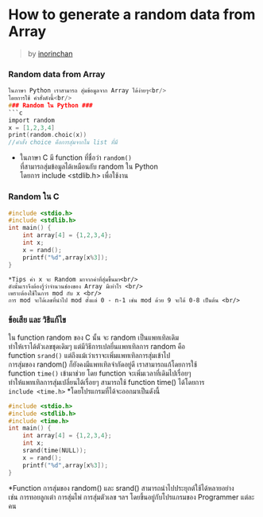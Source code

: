 # How to generate a random data from Array #
> by [inorinchan](https://github.com/inorinchan)

### Random data from Array ###
```c
ในภาษา Python เราสามารถ สุ่มข้อมูลจาก Array ได้ง่ายๆ<br/>
โดยการใช้ คำสั่งดังนี้<br/>
### Random ใน Python ###
```c
import random
x = [1,2,3,4]
print(random.choic(x))
//คำสั่ง choice คือการสุ่มจากใน list ที่มี
```
* ในภาษา C มี function ที่ชื่อว่า `random()` <br/>
ที่สามารถสุ่มข้อมูลได้เหมือนกับ random ใน Python <br/>
โดยการ include <stdlib.h> เพื่อใช้งาน <br/>
### Random ใน C ###
```c
#include <stdio.h>
#include <stdlib.h>
int main() {
    int array[4] = {1,2,3,4};
    int x;
    x = rand();
    printf("%d",array[x%3]);
}
```
```
*Tips ค่า x จะ Random มาจากค่าที่สุ่มขึ้นมา<br/>
ดังนั้นเราจึงต้องรู้ว่าจำนวนช่องของ Array มีเท่าไร <br/>
เพราะต้องใช้ในการ mod กับ x <br/>
การ mod จะได้เลขที่นำไป mod ตั้งแต่ 0 - n-1 เช่น mod ด้วย 9 จะได้ 0-8 เป็นต้น <br/>
```
### ข้อเสีย และ วิธีแก้ไข ###
ใน function random ของ C นั้น จะ random เป็นแพทเทิลเดิม <br/>
ทำให้เราได้ตัวเลขชุดเดิมๆ แต่มีวิธีการเปลยี่นแพทเทิลการ random คือ <br/>
function `srand()` แต่ถึงแม้เว่าเราจะเพิ่มแพทเทิลการสุ่มเข้าไป <br/>
การสุ่มของ random() ก็ยังคงมีแพทเทิลจำกัดอยู่ดี เราสามารถแก้โดยการใช้<br/>
function `time()` เข้ามาช่วย โดย function จะเพิ่มเวลาที่เดิมไปเรื่อยๆ <br>
ทำให้แพทเทิลการสุ่มเปลี่ยนได้เรื่อยๆ สามารถใช้ function time() ได้โดยการ <br/>
`include <time.h>` 
*โดยโปรแกรมที่ได้จะออกมาเป็นดังนี้<br/>
```c
#include <stdio.h>
#include <stdlib.h>
#include <time.h>
int main() {
    int array[4] = {1,2,3,4};
    int x;
    srand(time(NULL));
    x = rand();
    printf("%d",array[x%3]);
}
```
*Function การสุ่มของ random() และ srand() สามารถนำไปประยุกต์ใช้ได้หลายอย่าง <br/>
เช่น การทอยลูกเต๋า การสุ่มไพ่ การสุ่มตัวเลข ฯลฯ โดยขึ้นอยู่กับโปรแกรมของ Programmer แต่ละคน <br/> 






